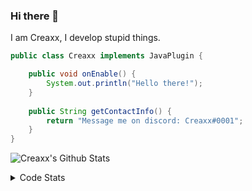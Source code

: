 ### Hi there 👋

I am Creaxx, I develop stupid things. 

```java
public class Creaxx implements JavaPlugin {

    public void onEnable() {
        System.out.println("Hello there!");
    }
    
    public String getContactInfo() {
        return "Message me on discord: Creaxx#0001";
    }
}
```

![Creaxx's Github Stats](https://github-readme-stats.vercel.app/api?username=CreaxxOG&show_icons=true&theme=dark&count_private=true)

<details>
  <summary>Code Stats</summary>

<!--START_SECTION:waka-->
![Code Time](http://img.shields.io/badge/Code%20Time-1%2C253%20hrs%2017%20mins-blue)

![Lines of code](https://img.shields.io/badge/From%20Hello%20World%20I%27ve%20Written-504.5%20thousand%20lines%20of%20code-blue)
    
![More Stats](https://github-readme-streak-stats.herokuapp.com/?user=CreaxxOG&&theme=radical)

**🐱 My GitHub Data** 

> 📦 66.3 kB Used in GitHub's Storage 
 > 
> 🏆 1,495 Contributions in the Year 2023
 > 
> 🚫 Not Opted to Hire
 > 
> 📜 4 Public Repositories 
 > 
> 🔑 2 Private Repositories 
 > 
**I'm an Early 🐤** 

```text
🌞 Morning                282 commits         ██░░░░░░░░░░░░░░░░░░░░░░░   07.36 % 
🌆 Daytime                1637 commits        ███████████░░░░░░░░░░░░░░   42.70 % 
🌃 Evening                1853 commits        ████████████░░░░░░░░░░░░░   48.33 % 
🌙 Night                  62 commits          ░░░░░░░░░░░░░░░░░░░░░░░░░   01.62 % 
```
📅 **I'm Most Productive on Saturday** 

```text
Monday                   464 commits         ███░░░░░░░░░░░░░░░░░░░░░░   12.10 % 
Tuesday                  558 commits         ████░░░░░░░░░░░░░░░░░░░░░   14.55 % 
Wednesday                585 commits         ████░░░░░░░░░░░░░░░░░░░░░   15.26 % 
Thursday                 613 commits         ████░░░░░░░░░░░░░░░░░░░░░   15.99 % 
Friday                   356 commits         ██░░░░░░░░░░░░░░░░░░░░░░░   09.29 % 
Saturday                 661 commits         ████░░░░░░░░░░░░░░░░░░░░░   17.24 % 
Sunday                   597 commits         ████░░░░░░░░░░░░░░░░░░░░░   15.57 % 
```


📊 **This Week I Spent My Time On** 

```text
💬 Programming Languages: 
Java                     18 hrs 50 mins      ██████████████████████░░░   89.61 % 
Kotlin                   50 mins             █░░░░░░░░░░░░░░░░░░░░░░░░   04.03 % 
XML                      47 mins             █░░░░░░░░░░░░░░░░░░░░░░░░   03.77 % 
GitIgnore file           13 mins             ░░░░░░░░░░░░░░░░░░░░░░░░░   01.09 % 
Properties               10 mins             ░░░░░░░░░░░░░░░░░░░░░░░░░   00.86 % 

🔥 Editors: 
IntelliJ                 21 hrs 1 min        █████████████████████████   100.00 % 
```

**I Mostly Code in Java** 

```text
Java                     58 repos            ████████████████████░░░░░   80.56 % 
Kotlin                   9 repos             ███░░░░░░░░░░░░░░░░░░░░░░   12.50 % 
CSS                      2 repos             █░░░░░░░░░░░░░░░░░░░░░░░░   02.78 % 
TypeScript               2 repos             █░░░░░░░░░░░░░░░░░░░░░░░░   02.78 % 
EJS                      1 repo              ░░░░░░░░░░░░░░░░░░░░░░░░░   01.39 % 
```




 Last Updated on 11/05/2023 12:36:10 UTC
<!--END_SECTION:waka-->
</details>
